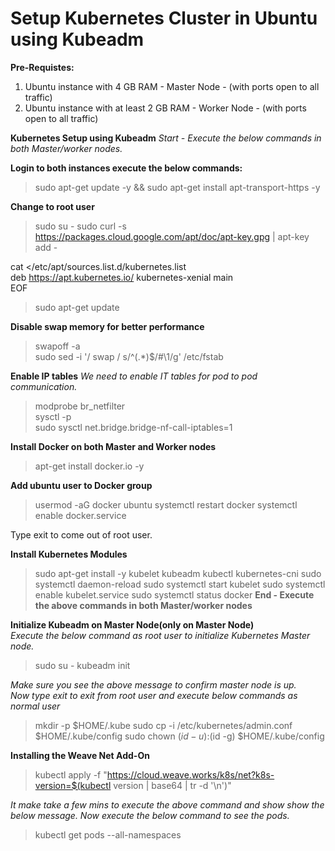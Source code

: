 # Setup Kubernetes Cluster in Ubuntu using Kubeadm


**Pre-Requistes:**
1. Ubuntu instance with  4 GB RAM - Master Node  - (with ports open to all traffic)
2. Ubuntu instance with at least  2 GB RAM - Worker Node  - (with ports open to all traffic)


**Kubernetes Setup using Kubeadm**
*Start - Execute the below commands in both Master/worker nodes.*

**Login to both instances execute the below commands:**

> sudo apt-get update -y && sudo apt-get install apt-transport-https -y

**Change to root user**

> sudo su -
> sudo curl -s https://packages.cloud.google.com/apt/doc/apt-key.gpg | apt-key add -

cat <<EOF >/etc/apt/sources.list.d/kubernetes.list  
deb https://apt.kubernetes.io/ kubernetes-xenial main  
EOF

> sudo apt-get update

**Disable swap memory for better performance**

> swapoff -a  
sudo sed -i '/ swap / s/^\(.*\)$/#\1/g' /etc/fstab

**Enable IP tables**
*We need to enable IT tables for pod to pod communication.*

> modprobe br_netfilter  
sysctl -p  
sudo sysctl net.bridge.bridge-nf-call-iptables=1

**Install Docker on both Master and Worker nodes**  

> apt-get install docker.io -y

**Add ubuntu user to Docker group**

> usermod -aG docker ubuntu
> systemctl restart docker
> systemctl enable docker.service

Type exit to come out of root user.  

**Install Kubernetes Modules**  

> sudo apt-get install -y kubelet kubeadm kubectl kubernetes-cni
> sudo systemctl daemon-reload
> sudo systemctl start kubelet
> sudo systemctl enable kubelet.service
> sudo systemctl status docker
**End - Execute the above commands in both Master/worker nodes**

**Initialize Kubeadm on Master Node(only on Master Node)**  
  *Execute the below command as root user to initialize Kubernetes Master node.*  
> sudo su -
> kubeadm init

*Make sure you see the above message to confirm master node is up.*  
*Now type exit to exit from root user and execute below commands as normal user*  

  

> mkdir -p $HOME/.kube
> sudo cp -i /etc/kubernetes/admin.conf $HOME/.kube/config
> sudo chown $(id -u):$(id -g) $HOME/.kube/config


**Installing the Weave Net Add-On**  
> kubectl apply -f "https://cloud.weave.works/k8s/net?k8s-version=$(kubectl version | base64 | tr -d '\n')"

*It make take a few mins to execute the above command and show show the below message.
Now execute the below command to see the pods.*

> kubectl get pods --all-namespaces

